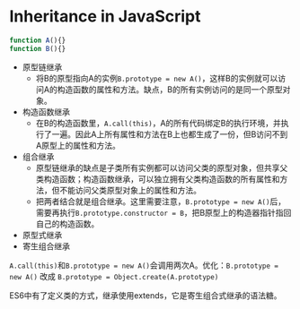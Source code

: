 # Inheritance in JavaScript

```js
function A(){}
function B(){}
```

- 原型链继承
  - 将B的原型指向A的实例`B.prototype = new A()`，这样B的实例就可以访问A的构造函数的属性和方法。缺点，B的所有实例访问的是同一个原型对象。
- 构造函数继承
  - 在B的构造函数里，`A.call(this)`，A的所有代码绑定B的执行环境，并执行了一遍。因此A上所有属性和方法在B上也都生成了一份，但B访问不到A原型上的属性和方法。
- 组合继承
  - 原型链继承的缺点是子类所有实例都可以访问父类的原型对象，但共享父类构造函数；构造函数继承，可以独立拥有父类构造函数的所有属性和方法，但不能访问父类原型对象上的属性和方法。
  - 把两者结合就是组合继承。这里需要注意，`B.prototype = new A()`后，需要再执行`B.prototype.constructor = B`，把B原型上的构造器指针指回自己的构造函数。
- 原型式继承
- 寄生组合继承

`A.call(this)`和`B.prototype = new A()`会调用两次A。优化：`B.prototype = new A()` 改成 `B.prototype = Object.create(A.prototype)`

ES6中有了定义类的方式，继承使用extends，它是寄生组合式继承的语法糖。
